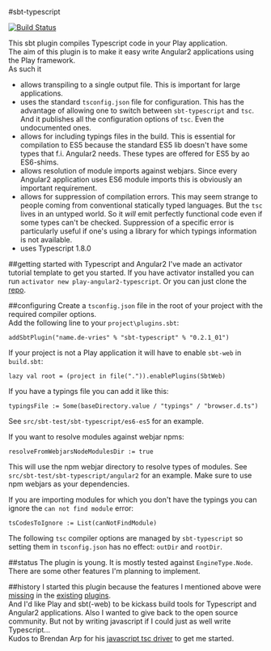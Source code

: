 #sbt-typescript

[![Build Status](https://travis-ci.org/joost-de-vries/sbt-typescript.png?branch=master)](https://travis-ci.org/joost-de-vries/sbt-typescript)  

This sbt plugin compiles Typescript code in your Play application.  
The aim of this plugin is to make it easy write Angular2 applications using the Play framework.  
As such it
 - allows transpiling to a single output file. This is important for large applications.  
 - uses the standard `tsconfig.json` file for configuration. This has the advantage of allowing one to switch between `sbt-typescript` and `tsc`. And it publishes all the configuration options of `tsc`. Even the undocumented ones.
 - allows for including typings files in the build. This is essential for compilation to ES5 because the standard ES5 lib doesn't have some types that f.i. Angular2 needs. These types are offered for ES5 by ao ES6-shims.
 - allows resolution of module imports against webjars. Since every Angular2 application uses ES6 module imports this is obviously an important requirement.
 - allows for suppression of compilation errors. This may seem strange to people coming from conventional statically typed languages. But the `tsc` lives in an untyped world. So it _will_ emit perfectly functional code even if some types can't be checked. Suppression of a specific error is particularly useful if one's using a library for which typings information is not available. 
 - uses Typescript 1.8.0
 
##getting started with Typescript and Angular2
I've made an activator tutorial template to get you started. If you have activator installed you can run `activator new play-angular2-typescript`.  Or you can just clone the [repo](https://github.com/joost-de-vries/play-angular2-typescript).  
 
##configuring
Create a `tsconfig.json` file in the root of your project with the required compiler options.  
Add the following line to your `project\plugins.sbt`:

    addSbtPlugin("name.de-vries" % "sbt-typescript" % "0.2.1_01")

If your project is not a Play application it will have to enable `sbt-web` in `build.sbt`:

    lazy val root = (project in file(".")).enablePlugins(SbtWeb)
    
If you have a typings file you can add it like this:

    typingsFile := Some(baseDirectory.value / "typings" / "browser.d.ts")
    
See `src/sbt-test/sbt-typescript/es6-es5` for an example.  

If you want to resolve modules against webjar npms:

    resolveFromWebjarsNodeModulesDir := true
    
This will use the npm webjar directory to resolve types of modules. See `src/sbt-test/sbt-typescript/angular2` for an example. Make sure to use npm webjars as your dependencies.  

If you are importing modules for which you don't have the typings you can ignore the `can not find module` error:

    tsCodesToIgnore := List(canNotFindModule)
    
The following `tsc` compiler options are managed by `sbt-typescript` so setting them in `tsconfig.json` has no effect: `outDir` and `rootDir`.  

##status
The plugin is young. It is mostly tested against `EngineType.Node`. There are some other features I'm planning to implement.

##history
I started this plugin because the features I mentioned above were [missing](https://github.com/ArpNetworking/sbt-typescript/issues/1) in the [existing](https://github.com/ArpNetworking/sbt-typescript/issues/31) [plugins](https://github.com/ArpNetworking/sbt-typescript/issues/23#issuecomment-158099296).  
And I'd like Play and sbt(-web) to be kickass build tools for Typescript and Angular2 applications. 
Also I wanted to give back to the open source community. But not by writing javascript if I could just as well write Typescript...   
Kudos to Brendan Arp for his [javascript tsc driver](https://github.com/ArpNetworking/sbt-typescript/blob/master/src/main/resources/typescriptc.js) to get me started. 
